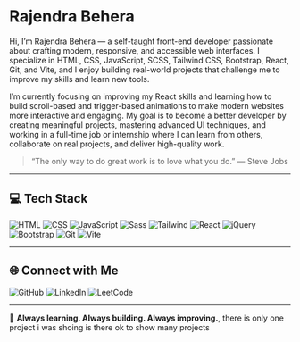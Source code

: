 # Rajendra Behera

Hi, I’m Rajendra Behera — a self-taught front-end developer passionate about crafting modern, responsive, and accessible web interfaces. I specialize in HTML, CSS, JavaScript, SCSS, Tailwind CSS, Bootstrap, React, Git, and Vite, and I enjoy building real-world projects that challenge me to improve my skills and learn new tools.

I’m currently focusing on improving my React skills and learning how to build scroll-based and trigger-based animations to make modern websites more interactive and engaging. My goal is to become a better developer by creating meaningful projects, mastering advanced UI techniques, and working in a full-time job or internship where I can learn from others, collaborate on real projects, and deliver high-quality work.

> “The only way to do great work is to love what you do.” — Steve Jobs

---

## 💻 Tech Stack

![HTML](https://skillicons.dev/icons?i=html) 
![CSS](https://skillicons.dev/icons?i=css) 
![JavaScript](https://skillicons.dev/icons?i=js) 
![Sass](https://skillicons.dev/icons?i=sass) 
![Tailwind](https://skillicons.dev/icons?i=tailwind) 
![React](https://skillicons.dev/icons?i=react) 
![jQuery](https://skillicons.dev/icons?i=jquery) 
![Bootstrap](https://skillicons.dev/icons?i=bootstrap) 
![Git](https://skillicons.dev/icons?i=git) 
![Vite](https://skillicons.dev/icons?i=vite)

---

## 🌐 Connect with Me

![GitHub](https://skillicons.dev/icons?i=github)
![LinkedIn](https://skillicons.dev/icons?i=linkedin)
![LeetCode](https://skillicons.dev/icons?i=leetcode)

---

🎯 **Always learning. Always building. Always improving.**, there is only one project i was shoing is there ok to show many projects
